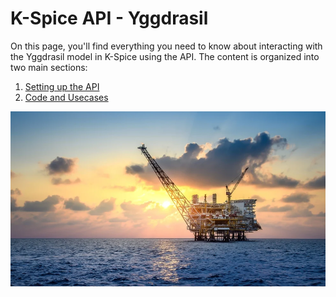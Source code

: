 # K-Spice API - Yggdrasil

On this page, you'll find everything you need to know about interacting with the Yggdrasil model in K-Spice using the API. The content is organized into two main sections:

1. [Setting up the API](https://github.com/eryksiejka47/K-Spice-API-Yggdrasil/tree/2de80aeca7321c5595e6784dc768446defb918c2/Setup)
2. [Code and Usecases](#step-two---package-installation)


![cmd](https://github.com/eryksiejka47/K-Spice-API-Yggdrasil/blob/6e767070d359a18e75f583306ae713bbacef228a/images/yggdrasil_47.PNG)
